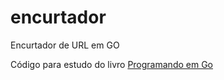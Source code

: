 # encurtador
Encurtador de URL em GO

Código para estudo do livro [Programando em Go](http://www.casadocodigo.com.br/products/livro-google-go)
